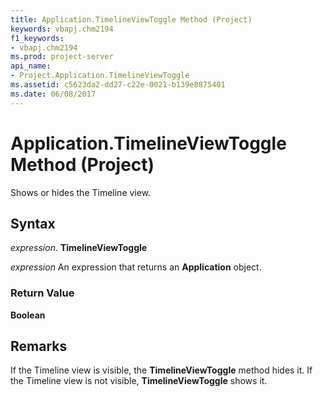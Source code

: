 ```yaml
---
title: Application.TimelineViewToggle Method (Project)
keywords: vbapj.chm2194
f1_keywords:
- vbapj.chm2194
ms.prod: project-server
api_name:
- Project.Application.TimelineViewToggle
ms.assetid: c5623da2-dd27-c22e-0021-b139e8875401
ms.date: 06/08/2017
---
```



# Application.TimelineViewToggle Method (Project)

Shows or hides the Timeline view.


## Syntax

 _expression_. **TimelineViewToggle**

 _expression_ An expression that returns an **Application** object.


### Return Value

 **Boolean**


## Remarks

If the Timeline view is visible, the **TimelineViewToggle** method hides it. If the Timeline view is not visible, **TimelineViewToggle** shows it.


